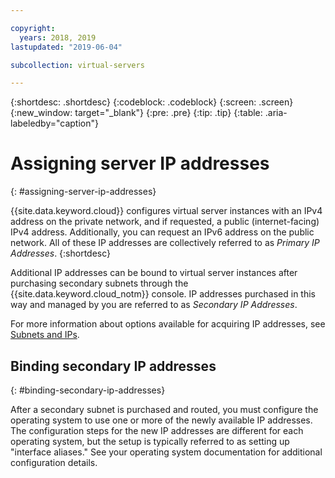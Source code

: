```yaml
---

copyright:
  years: 2018, 2019
lastupdated: "2019-06-04"

subcollection: virtual-servers

---
```


{:shortdesc: .shortdesc}
{:codeblock: .codeblock}
{:screen: .screen}
{:new_window: target="_blank"}
{:pre: .pre}
{:tip: .tip}
{:table: .aria-labeledby="caption"}

# Assigning server IP addresses
{: #assigning-server-ip-addresses}

{{site.data.keyword.cloud}} configures virtual server instances with an IPv4 address on the private network, and if requested, a public (internet-facing) IPv4 address. Additionally, you can request an IPv6 address on the public network. All of these IP addresses are collectively referred to as _Primary IP Addresses_.
{:shortdesc}

Additional IP addresses can be bound to virtual server instances after purchasing secondary subnets through the {{site.data.keyword.cloud_notm}} console. IP addresses purchased in this way and managed by you are referred to as _Secondary IP Addresses_.

For more information about options available for acquiring IP addresses, see [Subnets and IPs](/docs/infrastructure/subnets?topic=subnets-about-subnets-and-ips).

## Binding secondary IP addresses
{: #binding-secondary-ip-addresses}

After a secondary subnet is purchased and routed, you must configure the operating system to use one or more of the newly available IP addresses. The configuration steps for the new IP addresses are different for each operating system, but the setup is typically referred to as setting up "interface aliases." See your operating system documentation for additional configuration details.
